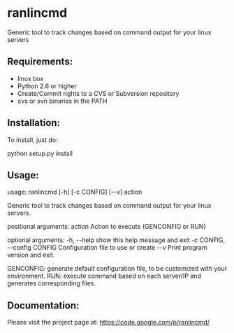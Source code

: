 ranlincmd
=========

Generic tool to track changes based on command output for your linux servers

Requirements:
-------------

* linux box
* Python 2.6 or higher
* Create/Commit rights to a CVS or Subversion repository
* cvs or svn binaries in the PATH

Installation:
-------------

To install, just do:

python setup.py install

Usage:
------

usage: ranlincmd [-h] [-c CONFIG] [--v] action

Generic tool to track changes based on command output for your linux servers.

positional arguments:
  action                Action to execute (GENCONFIG or RUN)

optional arguments:
  -h, --help            show this help message and exit
  -c CONFIG, --config CONFIG
                        Configuration file to use or create
  --v                   Print program version and exit.

GENCONFIG: generate default configuration file, to be customized with your environment.
RUN: execute command based on each server/IP and generates corresponding files.

Documentation:
--------------

Please visit the project page at: https://code.google.com/p/ranlincmd/
